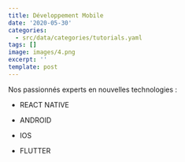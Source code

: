 ```yaml
---
title: Développement Mobile
date: '2020-05-30'
categories:
  - src/data/categories/tutorials.yaml
tags: []
image: images/4.png
excerpt: ''
template: post
---
```

Nos passionnés experts en nouvelles technologies :

<!---->

*   REACT NATIVE

*   ANDROID

*   IOS

*   FLUTTER
